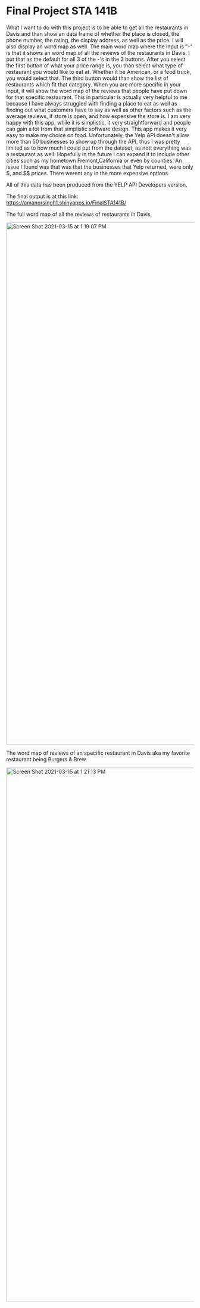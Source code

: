 
# Final Project STA 141B


What I want to do with this project is to be able to get all the restaurants in Davis and than show an data frame of whether the place is closed, the phone number, the rating, the display address, as well as the price. I will also display an word map as well. The main word map where the input is "-" is that it shows an word map of all the reviews of the restaurants in Davis. I put that as the default for all 3 of the -'s in the 3 buttons. After you select the first button of what your price range is, you than select what type of restaurant you would like to eat at. Whether it be American, or a food truck, you would select that. The third button would than show the list of restaurants which fit that category. When you are more specific in your input, it will show the word map of the reviews that people have put down for that specific restaurant. This in particular is actually very helpful to me because I have always struggled with finding a place to eat as well as finding out what customers have to say as well as other factors such as the average reviews, if store is open, and how expensive the store is. I am very happy with this app, while it is simplistic, it very straightforward and people can gain a lot from that simplistic software design. This app makes it very easy to make my choice on food. Unfortunately, the Yelp API doesn't allow more than 50 businesses to show up through the API, thus I was pretty limited as to how much I could put from the dataset, as nott everything was a restaurant as well. Hopefully in the future I can expand it to include other cities such as my hometown Fremont,California or even by counties. An issue I found was that was that the businesses that Yelp returned, were only $, and $$ prices. There werent any in the more expensive options.

All of this data has been produced from the YELP API Developers version.

The final output is at this link: https://amanorsingh1.shinyapps.io/FinalSTA141B/

The full word map of all the reviews of restaurants in Davis.

<img width="1401" alt="Screen Shot 2021-03-15 at 1 19 07 PM" src="https://user-images.githubusercontent.com/50162348/111215971-0a084b80-8591-11eb-9582-4d4c2b4be209.png">

The word map of reviews of an specific restaurant in Davis aka my favorite restaurant being Burgers & Brew.

<img width="1433" alt="Screen Shot 2021-03-15 at 1 21 13 PM" src="https://user-images.githubusercontent.com/50162348/111216184-52c00480-8591-11eb-9d14-37f0af6b3e2a.png">







